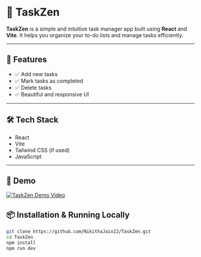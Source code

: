 # 🧠 TaskZen

**TaskZen** is a simple and intuitive task manager app built using **React** and **Vite**. It helps you organize your to-do lists and manage tasks efficiently.

---

## 🚀 Features

- ✅ Add new tasks
- ✅ Mark tasks as completed
- ✅ Delete tasks
- ✅ Beautiful and responsive UI

---

## 🛠 Tech Stack

- React
- Vite
- Tailwind CSS (if used)
- JavaScript

---

## 📸 Demo

[![TaskZen Demo Video](https://img.youtube.com/vi/YOUR_VIDEO_ID_HERE/0.jpg)](https://www.youtube.com/watch?v=YOUR_VIDEO_ID_HERE)

## 📦 Installation & Running Locally

```bash
git clone https://github.com/NikithaJain22/TaskZen.git
cd TaskZen
npm install
npm run dev
```
